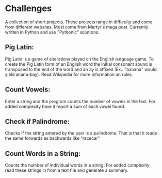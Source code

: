 # Challenges
A collection of short projects. These projects range in difficulty and come from different websites. Most come from Martyr's mega post. Currently written in Python and use "Pythonic" solutions.   

Pig Latin:  
--------------

Pig Latin is a game of alterations played on the English language game. To create the Pig Latin form of an English word the initial consonant sound is transposed to the end of the word and an ay is affixed (Ex.: "banana" would yield anana-bay). Read Wikipedia for more information on rules.

Count Vowels:  
--------------

Enter a string and the program counts the number of vowels in the text. For added complexity have it report a sum of each vowel found.

Check if Palindrome:  
--------------

Checks if the string entered by the user is a palindrome. That is that it reads the same forwards as backwards like “racecar”

Count Words in a String:  
--------------

Counts the number of individual words in a string. For added complexity read these strings in from a text file and generate a summary.
